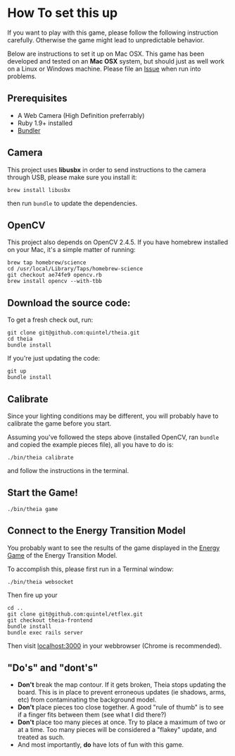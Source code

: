 # How To set this up

If you want to play with this game, please follow the following instruction carefully.
Otherwise the game might lead to unpredictable behavior.

Below are instructions to set it up on Mac OSX. This game has been developed and
tested on an **Mac OSX** system, but should just as well work on a Linux or
Windows machine. Please file an [Issue](issues/new) when run into problems.

## Prerequisites

* A Web Camera (High Definition preferrably)
* Ruby 1.9+ installed
* [Bundler](http://bundler.io)

## Camera

This project uses **libusbx** in order to send instructions to the camera through USB,
please make sure you install it:

    brew install libusbx

then run `bundle` to update the dependencies.

## OpenCV

This project also depends on OpenCV 2.4.5. If you have homebrew
installed on your Mac, it's a simple matter of running:

    brew tap homebrew/science
    cd /usr/local/Library/Taps/homebrew-science
    git checkout ae74fe9 opencv.rb
    brew install opencv --with-tbb

## Download the source code:

To get a fresh check out, run:

    git clone git@github.com:quintel/theia.git
    cd theia
    bundle install

If you're just updating the code:

    git up
    bundle install

## Calibrate

Since your lighting conditions may be different, you will probably have to calibrate the game before you start.

Assuming you've followed the steps above (installed OpenCV, ran `bundle` and copied the example pieces file), all you have to do is:

    ./bin/theia calibrate

and follow the instructions in the terminal.

## Start the Game!

    ./bin/theia game
    
## Connect to the Energy Transition Model

You probably want to see the results of the game displayed in the
[Energy Game](http://etflex.et-model.com) of the Energy Transition Model.

To accomplish this, please first run in a Terminal window:

    ./bin/theia websocket

Then fire up your 

    cd ..
    git clone git@github.com:quintel/etflex.git
    git checkout theia-frontend
    bundle install
    bundle exec rails server
    
Then visit [localhost:3000](http://localhost:3000) in your webbrowser
(Chrome is recommended).

## "Do's" and "dont's"

* **Don't** break the map contour. If it gets broken, Theia stops updating the board. This is in place to prevent erroneous updates
(ie shadows, arms, etc) from contaminating the background model.
* **Don't** place pieces too close together. A good "rule of thumb" is to see if a finger fits between them (see what I did there?)
* **Don't** place too many pieces at once. Try to place a maximum of two or at a time. Too many pieces will be considered a "flakey" update, and
treated as such.
* And most importantly, **do** have lots of fun with this game.
